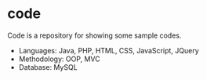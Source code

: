 code
=======

Code is a repository for showing some sample codes.

- Languages: Java, PHP, HTML, CSS, JavaScript, JQuery
- Methodology: OOP, MVC
- Database: MySQL
